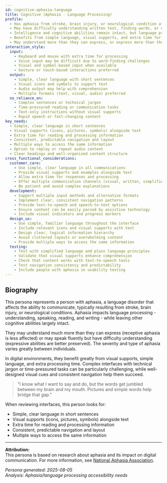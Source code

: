 ```yaml
---
id: cognitive-aphasia-language 
title: Cognitive (Aphasia - Language Processing)
profile:
  - Has aphasia from stroke, brain injury, or neurological condition affecting language processing
  - May have difficulty understanding written text, finding words, or expressing thoughts clearly
  - Intelligence and cognitive abilities remain intact, but language processing is impaired
  - Benefits from simple language, visual supports, and extra time for processing
  - May understand more than they can express, or express more than they can understand
interaction_style:
  input:
    - Keyboard and mouse with extra time for processing
    - Voice input may be difficult due to word-finding challenges
    - Visual and symbol-based input when available
    - Gesture or touch-based interactions preferred
  output:
    - Simple, clear language with short sentences
    - Visual icons and symbols to support text
    - Audio output may help with comprehension
    - Multiple formats (text, visual, audio) preferred
  no_reliance_on:
    - Complex sentences or technical jargon
    - Time-pressured reading or communication tasks
    - Text-only instructions without visual supports
    - Rapid speech or fast-changing content
key_needs:
  - Simple, clear language in short sentences
  - Visual supports (icons, pictures, symbols) alongside text
  - Extra time for reading and processing information
  - Consistent, predictable navigation and layout
  - Multiple ways to access the same information
  - Option to replay or repeat audio content
  - Clear headings and well-organized content structure
cross_functional_considerations:
  customer_care:
    - Use simple, clear language in all communications
    - Provide visual supports and examples alongside text
    - Allow extra time for responses and processing
    - Offer multiple communication channels (visual, written, simplified)
    - Be patient and avoid complex explanations
  development:
    - Support multiple input methods and alternative formats
    - Implement clear, consistent navigation patterns
    - Provide text-to-speech and speech-to-text options
    - Ensure content can be easily parsed by assistive technology
    - Include visual indicators and progress markers
  design_ux:
    - Use simple, familiar language throughout the interface
    - Include relevant icons and visual supports with text
    - Design clear, logical information hierarchy
    - Avoid cluttered layouts or overwhelming content
    - Provide multiple ways to access the same information
  testing:
    - Test with simplified language and plain language principles
    - Validate that visual supports enhance comprehension
    - Check that content works with text-to-speech tools
    - Test navigation consistency and predictability
    - Include people with aphasia in usability testing
---
```


## Biography

This persona represents a person with aphasia, a language disorder that affects the ability to communicate, typically resulting from stroke, brain injury, or neurological conditions. Aphasia impacts language processing - understanding, speaking, reading, and writing - while leaving other cognitive abilities largely intact.

They may understand much more than they can express (receptive aphasia is less affected) or may speak fluently but have difficulty understanding (expressive abilities are better preserved). The severity and type of aphasia varies greatly between individuals.

In digital environments, they benefit greatly from visual supports, simple language, and extra processing time. Complex interfaces with technical jargon or time-pressured tasks can be particularly challenging, while well-designed visual cues and consistent navigation help them succeed.

> "I know what I want to say and do, but the words get jumbled between my brain and my mouth. Pictures and simple words help bridge that gap."

When reviewing interfaces, this person looks for:
- Simple, clear language in short sentences
- Visual supports (icons, pictures, symbols) alongside text
- Extra time for reading and processing information
- Consistent, predictable navigation and layout
- Multiple ways to access the same information

---

**Attribution:**  
This persona is based on research about aphasia and its impact on digital communication. For more information, see [National Aphasia Association](https://www.aphasia.org/).

*Persona generated: 2025-08-05*  
*Analysis: Aphasia/language processing accessibility needs*
